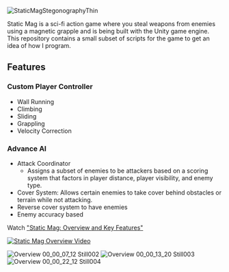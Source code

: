
![StaticMagStegonographyThin](https://user-images.githubusercontent.com/52022661/234994382-ef05e863-c3c0-414c-b1d2-012790817c23.png)

Static Mag is a sci-fi action game where you steal weapons from enemies using a magnetic grapple and is being built with the Unity game engine. This repository contains a small subset of scripts for the game to get an idea of how I program.

## Features
### Custom Player Controller
* Wall Running
* Climbing
* Sliding
* Grappling
* Velocity Correction
### Advance AI
* Attack Coordinator
    * Assigns a subset of enemies to be attackers based on a scoring system that factors in player distance, player visibility, and enemy type.
* Cover System: Allows certain enemies to take cover behind obstacles or terrain while not attacking.
* Reverse cover system to have enemies 
* Enemy accuracy based 

Watch ["Static Mag: Overview and Key Features"](https://www.youtube.com/watch?v=nDraKM92OQI)

[![Static Mag Overview Video](https://user-images.githubusercontent.com/52022661/235011495-68117a46-e003-4dda-8ded-2d8106832e31.png)](https://youtu.be/nDraKM92OQI)

![Overview 00_00_07_12 Still002](https://user-images.githubusercontent.com/52022661/234996825-0096c71f-583c-4a89-ae80-0caac6f0a687.png)
![Overview 00_00_13_20 Still003](https://user-images.githubusercontent.com/52022661/234997708-c53d437c-7ea6-4847-b0d9-0c5f4fcad0b1.png)
![Overview 00_00_22_12 Still004](https://user-images.githubusercontent.com/52022661/234998429-a32fbcec-79ea-41f2-b0e7-dc39e9008120.png)
